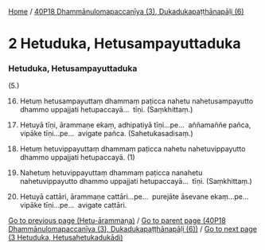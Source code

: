 
[Home](/) / [40P18 Dhammānulomapaccanīya (3), Dukadukapaṭṭhānapāḷi (6)](/tipitaka/40P18.md)

# 2 Hetuduka, Hetusampayuttaduka

### Hetuduka, Hetusampayuttaduka

(5.)

16. Hetuṃ hetusampayuttaṃ dhammaṃ paṭicca nahetu nahetusampayutto dhammo uppajjati hetupaccayā…  tīṇi. (Saṃkhittaṃ.)

17. Hetuyā tīṇi, ārammaṇe ekaṃ, adhipatiyā tīṇi…pe…  aññamaññe pañca, vipāke tīṇi…pe…  avigate pañca. (Sahetukasadisaṃ.)

18. Hetuṃ hetuvippayuttaṃ dhammaṃ paṭicca nahetu nahetuvippayutto dhammo uppajjati hetupaccayā. (1)

19. Nahetuṃ hetuvippayuttaṃ dhammaṃ paṭicca nanahetu nahetuvippayutto dhammo uppajjati hetupaccayā…  tīṇi. (Saṃkhittaṃ.)

20. Hetuyā cattāri, ārammaṇe cattāri…pe…  purejāte āsevane ekaṃ…pe…  vipāke tīṇi…pe…  avigate cattāri.

[Go to previous page (Hetu-ārammaṇa)](/tipitaka/40P18/1/Hetu-arammana.md) / [Go to parent page (40P18 Dhammānulomapaccanīya (3), Dukadukapaṭṭhānapāḷi (6))](/tipitaka/40P18/0.md) / [Go to next page (3 Hetuduka, Hetusahetukadukādi)](/tipitaka/40P18/3.md)


